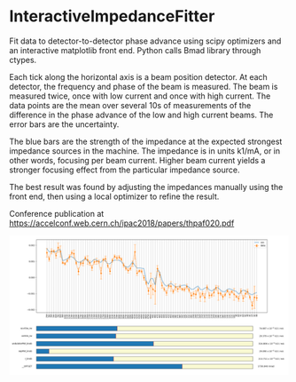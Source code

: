 # InteractiveImpedanceFitter
Fit data to detector-to-detector phase advance using scipy optimizers and an interactive matplotlib front end.  Python calls Bmad library through ctypes.

Each tick along the horizontal axis is a beam position detector.  At each detector, the frequency and phase of the beam is measured.  The beam is measured twice, once with low current and once with high current.  The data points are the mean over several 10s of measurements of the difference in the phase advance of the low and high current beams.  The error bars are the uncertainty.

The blue bars are the strength of the impedance at the expected strongest impedance sources in the machine.  The impedance is in units k1/mA, or in other words, focusing per beam current.  Higher beam current yields a stronger focusing effect from the particular impedance source.

The best result was found by adjusting the impedances manually using the front end, then using a local optimizer to refine the result.

Conference publication at https://accelconf.web.cern.ch/ipac2018/papers/thpaf020.pdf

![alt text](GUI.png)
